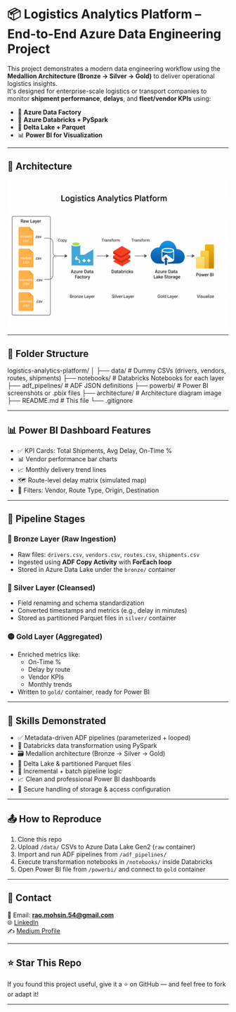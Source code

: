 # 📦 Logistics Analytics Platform – End-to-End Azure Data Engineering Project

This project demonstrates a modern data engineering workflow using the **Medallion Architecture (Bronze → Silver → Gold)** to deliver operational logistics insights.  
It's designed for enterprise-scale logistics or transport companies to monitor **shipment performance**, **delays**, and **fleet/vendor KPIs** using:

- 🚛 **Azure Data Factory**  
- 🚀 **Azure Databricks + PySpark**  
- 📁 **Delta Lake + Parquet**  
- 📊 **Power BI for Visualization**

---

## 🧱 Architecture

![Architecture Diagram](architecture/Architecture%20Diagram.png)

---

## 📁 Folder Structure

logistics-analytics-platform/
│
├── data/ # Dummy CSVs (drivers, vendors, routes, shipments)
├── notebooks/ # Databricks Notebooks for each layer
├── adf_pipelines/ # ADF JSON definitions
├── powerbi/ # Power BI screenshots or .pbix files
├── architecture/ # Architecture diagram image
├── README.md # This file
└── .gitignore

---

## 📊 Power BI Dashboard Features

- ✅ KPI Cards: Total Shipments, Avg Delay, On-Time %
- 📊 Vendor performance bar charts
- 📈 Monthly delivery trend lines
- 🗺️ Route-level delay matrix (simulated map)
- 🎯 Filters: Vendor, Route Type, Origin, Destination

---

## 📌 Pipeline Stages

### 🔹 Bronze Layer (Raw Ingestion)
- Raw files: `drivers.csv`, `vendors.csv`, `routes.csv`, `shipments.csv`
- Ingested using **ADF Copy Activity** with **ForEach loop**
- Stored in Azure Data Lake under the `bronze/` container

### 🔸 Silver Layer (Cleansed)
- Field renaming and schema standardization
- Converted timestamps and metrics (e.g., delay in minutes)
- Stored as partitioned Parquet files in `silver/` container

### 🟡 Gold Layer (Aggregated)
- Enriched metrics like:
  - On-Time %
  - Delay by route
  - Vendor KPIs
  - Monthly trends
- Written to `gold/` container, ready for Power BI

---

## 🧠 Skills Demonstrated

- ✅ Metadata-driven ADF pipelines (parameterized + looped)
- 🧠 Databricks data transformation using PySpark
- 🗃️ Medallion architecture (Bronze → Silver → Gold)
- 💾 Delta Lake & partitioned Parquet files
- 📅 Incremental + batch pipeline logic
- 📈 Clean and professional Power BI dashboards
- 🔐 Secure handling of storage & access configuration

---

## 📤 How to Reproduce

1. Clone this repo
2. Upload `/data/` CSVs to Azure Data Lake Gen2 (`raw` container)
3. Import and run ADF pipelines from `/adf_pipelines/`
4. Execute transformation notebooks in `/notebooks/` inside Databricks
5. Open Power BI file from `/powerbi/` and connect to `gold` container

---

## 📩 Contact

📧 Email: **rao.mohsin.54@gmail.com**  
🌐 [LinkedIn](https://www.linkedin.com/in/mohsin-mukhtiar/)  
✍️ [Medium Profile](https://medium.com/@rao.mohsin.54)

---

## ⭐ Star This Repo

If you found this project useful, give it a ⭐ on GitHub — and feel free to fork or adapt it!

---
